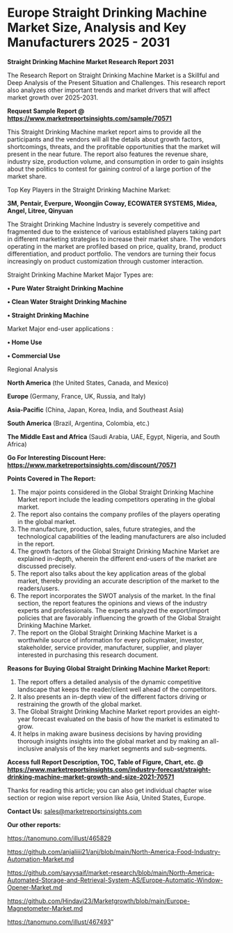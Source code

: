 # Europe Straight Drinking Machine Market Size, Analysis and Key Manufacturers 2025 - 2031

<strong>Straight Drinking Machine Market Research Report 2031</strong>

The Research Report on Straight Drinking Machine Market is a Skillful and Deep Analysis of the Present Situation and Challenges. This research report also analyzes other important trends and market drivers that will affect market growth over 2025-2031.

<strong>Request Sample Report @ <a href=https://www.marketreportsinsights.com/sample/70571>https://www.marketreportsinsights.com/sample/70571</a></strong>

This Straight Drinking Machine market report aims to provide all the participants and the vendors will all the details about growth factors, shortcomings, threats, and the profitable opportunities that the market will present in the near future. The report also features the revenue share, industry size, production volume, and consumption in order to gain insights about the politics to contest for gaining control of a large portion of the market share.

Top Key Players in the Straight Drinking Machine Market:

<strong>3M, Pentair, Everpure, Woongjin Coway, ECOWATER SYSTEMS, Midea, Angel, Litree, Qinyuan</strong>

The Straight Drinking Machine Industry is severely competitive and fragmented due to the existence of various established players taking part in different marketing strategies to increase their market share. The vendors operating in the market are profiled based on price, quality, brand, product differentiation, and product portfolio. The vendors are turning their focus increasingly on product customization through customer interaction.

Straight Drinking Machine Market Major Types are:

<strong>• Pure Water Straight Drinking Machine

• Clean Water Straight Drinking Machine

• Straight Drinking Machine</strong>

Market Major end-user applications :

<strong>• Home Use

• Commercial Use</strong>

Regional Analysis

</u><strong><b>North America</b></strong> (the United States, Canada, and Mexico)

<strong><b>Europe </b></strong>(Germany, France, UK, Russia, and Italy)

<strong><b>Asia-Pacific</b></strong> (China, Japan, Korea, India, and Southeast Asia)

<strong><b>South America</b></strong> (Brazil, Argentina, Colombia, etc.)

<strong><b>The Middle East and Africa</b></strong> (Saudi Arabia, UAE, Egypt, Nigeria, and South Africa)

<strong>Go For Interesting Discount Here: <a href=https://www.marketreportsinsights.com/discount/70571>https://www.marketreportsinsights.com/discount/70571</a></strong>

<strong>Points Covered in The Report:</strong>
<ol>
  <li>The major points considered in the Global Straight Drinking Machine Market report include the leading competitors operating in the global market.</li>
  <li>The report also contains the company profiles of the players operating in the global market.</li>
  <li>The manufacture, production, sales, future strategies, and the technological capabilities of the leading manufacturers are also included in the report.</li>
  <li>The growth factors of the Global Straight Drinking Machine Market are explained in-depth, wherein the different end-users of the market are discussed precisely.</li>
  <li>The report also talks about the key application areas of the global market, thereby providing an accurate description of the market to the readers/users.</li>
  <li>The report incorporates the SWOT analysis of the market. In the final section, the report features the opinions and views of the industry experts and professionals. The experts analyzed the export/import policies that are favorably influencing the growth of the Global Straight Drinking Machine Market.</li>
  <li>The report on the Global Straight Drinking Machine Market is a worthwhile source of information for every policymaker, investor, stakeholder, service provider, manufacturer, supplier, and player interested in purchasing this research document.</li>
</ol>
<strong>Reasons for Buying Global Straight Drinking Machine Market Report:</strong>

<ol>
  <li>The report offers a detailed analysis of the dynamic competitive landscape that keeps the reader/client well ahead of the competitors.</li>
  <li>It also presents an in-depth view of the different factors driving or restraining the growth of the global market.</li>
  <li>The Global Straight Drinking Machine Market report provides an eight-year forecast evaluated on the basis of how the market is estimated to grow.</li>
  <li>It helps in making aware business decisions by having providing thorough insights insights into the global market and by making an all-inclusive analysis of the key market segments and sub-segments.</li>
</ol>
<strong>Access full Report Description, TOC, Table of Figure, Chart, etc. @ <a href=https://www.marketreportsinsights.com/industry-forecast/straight-drinking-machine-market-growth-and-size-2021-70571>https://www.marketreportsinsights.com/industry-forecast/straight-drinking-machine-market-growth-and-size-2021-70571</a></strong>


Thanks for reading this article; you can also get individual chapter wise section or region wise report version like Asia, United States, Europe.

<strong>Contact Us:</strong>
sales@marketreportsinsights.com

<strong>Our other reports:</strong>

<a href=https://tanomuno.com/illust/465829>https://tanomuno.com/illust/465829</a>

<a href=https://github.com/anjaliiii21/anj/blob/main/North-America-Food-Industry-Automation-Market.md>https://github.com/anjaliiii21/anj/blob/main/North-America-Food-Industry-Automation-Market.md</a>

<a href=https://github.com/sayysaif/market-research/blob/main/North-America-Automated-Storage-and-Retrieval-System-AS/Europe-Automatic-Window-Opener-Market.md>https://github.com/sayysaif/market-research/blob/main/North-America-Automated-Storage-and-Retrieval-System-AS/Europe-Automatic-Window-Opener-Market.md</a>

<a href=https://github.com/Hindavi23/Marketgrowth/blob/main/Europe-Magnetometer-Market.md>https://github.com/Hindavi23/Marketgrowth/blob/main/Europe-Magnetometer-Market.md</a>

<a href=https://tanomuno.com/illust/467493>https://tanomuno.com/illust/467493</a>"
